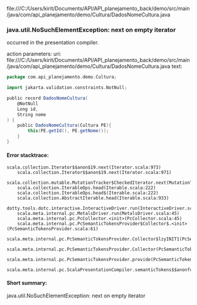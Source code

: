 file:///C:/Users/kirit/Documents/API/API_planejamento_back/demo/src/main/java/com/api_planejamento/demo/Cultura/DadosNomeCultura.java
### java.util.NoSuchElementException: next on empty iterator

occurred in the presentation compiler.

action parameters:
uri: file:///C:/Users/kirit/Documents/API/API_planejamento_back/demo/src/main/java/com/api_planejamento/demo/Cultura/DadosNomeCultura.java
text:
```scala
package com.api_planejamento.demo.Cultura;

import jakarta.validation.constraints.NotNull;

public record DadosNomeCultura(
    @NotNull
    Long id,
    String nome
) {
    public DadosNomeCultura(Cultura PE){
        this(PE.getId(), PE.getNome());
    }
}

```



#### Error stacktrace:

```
scala.collection.Iterator$$anon$19.next(Iterator.scala:973)
	scala.collection.Iterator$$anon$19.next(Iterator.scala:971)
	scala.collection.mutable.MutationTracker$CheckedIterator.next(MutationTracker.scala:76)
	scala.collection.IterableOps.head(Iterable.scala:222)
	scala.collection.IterableOps.head$(Iterable.scala:222)
	scala.collection.AbstractIterable.head(Iterable.scala:933)
	dotty.tools.dotc.interactive.InteractiveDriver.run(InteractiveDriver.scala:168)
	scala.meta.internal.pc.MetalsDriver.run(MetalsDriver.scala:45)
	scala.meta.internal.pc.PcCollector.<init>(PcCollector.scala:45)
	scala.meta.internal.pc.PcSemanticTokensProvider$Collector$.<init>(PcSemanticTokensProvider.scala:61)
	scala.meta.internal.pc.PcSemanticTokensProvider.Collector$lzyINIT1(PcSemanticTokensProvider.scala:61)
	scala.meta.internal.pc.PcSemanticTokensProvider.Collector(PcSemanticTokensProvider.scala:61)
	scala.meta.internal.pc.PcSemanticTokensProvider.provide(PcSemanticTokensProvider.scala:90)
	scala.meta.internal.pc.ScalaPresentationCompiler.semanticTokens$$anonfun$1(ScalaPresentationCompiler.scala:99)
```
#### Short summary: 

java.util.NoSuchElementException: next on empty iterator